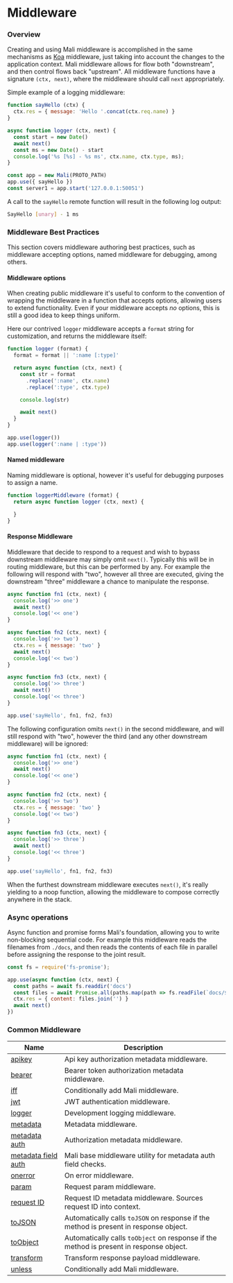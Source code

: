 # Middleware

### Overview

Creating and using Mali middleware is accomplished in the same mechanisms
as [Koa](http://koajs.com/) middleware, just taking into account the changes to
the application context. Mali middleware allows for flow both "downstream",
and then control flows back "upstream". All middleware functions have a signature
`(ctx, next)`, where the middleware should call `next` appropriately.

Simple example of a logging middleware:

```js
function sayHello (ctx) {
  ctx.res = { message: 'Hello '.concat(ctx.req.name) }
}

async function logger (ctx, next) {
  const start = new Date()
  await next()
  const ms = new Date() - start
  console.log('%s [%s] - %s ms', ctx.name, ctx.type, ms);
}

const app = new Mali(PROTO_PATH)
app.use({ sayHello })
const server1 = app.start('127.0.0.1:50051')
```

A call to the `sayHello` remote function will result in the following log output:

```sh
SayHello [unary] - 1 ms
```

### Middleware Best Practices

This section covers middleware authoring best practices, such as middleware
accepting options, named middleware for debugging, among others.

#### Middleware options

When creating public middleware it's useful to conform to the convention of
wrapping the middleware in a function that accepts options, allowing users to
extend functionality. Even if your middleware accepts _no_ options, this is still
a good idea to keep things uniform.

Here our contrived `logger` middleware accepts a `format` string for customization,
and returns the middleware itself:

```js
function logger (format) {
  format = format || ':name [:type]'

  return async function (ctx, next) {
    const str = format
      .replace(':name', ctx.name)
      .replace(':type', ctx.type)

    console.log(str)

    await next()
  }
}

app.use(logger())
app.use(logger(':name | :type'))
```

#### Named middleware

Naming middleware is optional, however it's useful for debugging purposes to assign a name.

```js
function loggerMiddleware (format) {
  return async function logger (ctx, next) {

  }
}
```

#### Response Middleware

Middleware that decide to respond to a request and wish to bypass downstream middleware may
simply omit `next()`. Typically this will be in routing middleware, but this can be performed by
any. For example the following will respond with "two", however all three are executed, giving the
downstream "three" middleware a chance to manipulate the response.

```js
async function fn1 (ctx, next) {
  console.log('>> one')
  await next()
  console.log('<< one')
}

async function fn2 (ctx, next) {
  console.log('>> two')
  ctx.res = { message: 'two' }
  await next()
  console.log('<< two')
}

async function fn3 (ctx, next) {
  console.log('>> three')
  await next()
  console.log('<< three')
}

app.use('sayHello', fn1, fn2, fn3)
```

The following configuration omits `next()` in the second middleware, and will still respond
with "two", however the third (and any other downstream middleware) will be ignored:

```js
async function fn1 (ctx, next) {
  console.log('>> one')
  await next()
  console.log('<< one')
}

async function fn2 (ctx, next) {
  console.log('>> two')
  ctx.res = { message: 'two' }
  console.log('<< two')
}

async function fn3 (ctx, next) {
  console.log('>> three')
  await next()
  console.log('<< three')
}

app.use('sayHello', fn1, fn2, fn3)
```

When the furthest downstream middleware executes `next()`, it's really yielding to a noop
function, allowing the middleware to compose correctly anywhere in the stack.

### Async operations

Async function and promise forms Mali's foundation, allowing you to write non-blocking sequential code.
For example this middleware reads the filenames from `./docs`, and then reads the contents
of each file in parallel before assigning the response to the joint result.


```js
const fs = require('fs-promise');

app.use(async function (ctx, next) {
  const paths = await fs.readdir('docs')
  const files = await Promise.all(paths.map(path => fs.readFile(`docs/${path}`, 'utf8')))
  ctx.res = { content: files.join('') }
  await next()
})
```

### Common Middleware

| Name | Description |
|---|---|
| [apikey](https://github.com/malijs/apikey) | Api key authorization metadata middleware. |
| [bearer](https://github.com/malijs/bearer) | Bearer token authorization metadata middleware. |
| [iff](https://github.com/malijs/iff) | Conditionally add Mali middleware. |
| [jwt](https://github.com/malijs/jwt) | JWT authentication middleware. |
| [logger](https://github.com/malijs/logger) | Development logging middleware. |
| [metadata](https://github.com/malijs/metadata) | Metadata middleware. |
| [metadata auth](https://github.com/malijs/metadata-auth) | Authorization metadata middleware. |
| [metadata field auth](https://github.com/malijs/metadata-field-auth) | Mali base middleware utility for metadata auth field checks. |
| [onerror](https://github.com/malijs/onerror) | On error middleware. |
| [param](https://github.com/malijs/param) | Request param middleware. |
| [request ID](https://github.com/malijs/requestid) | Request ID metadata middleware. Sources request ID into context. |
| [toJSON](https://github.com/malijs/tojson) | Automatically calls `toJSON` on response if the method is present in response object. |
| [toObject](https://github.com/malijs/toobject) | Automatically calls `toObject` on response if the method is present in response object. |
| [transform](https://github.com/malijs/transform) | Transform response payload middleware. |
| [unless](https://github.com/malijs/unless) | Conditionally add Mali middleware. |
